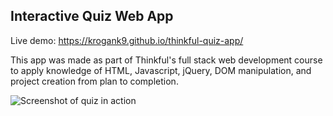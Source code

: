 Interactive Quiz Web App
------------------------

Live demo: https://krogank9.github.io/thinkful-quiz-app/

This app was made as part of Thinkful's full stack web development course to apply knowledge of HTML, Javascript, jQuery, DOM manipulation, and project creation from plan to completion.

![Screenshot of quiz in action](https://raw.githubusercontent.com/krogank9/thinkful-quiz-app/master/Screenshot.PNG)
